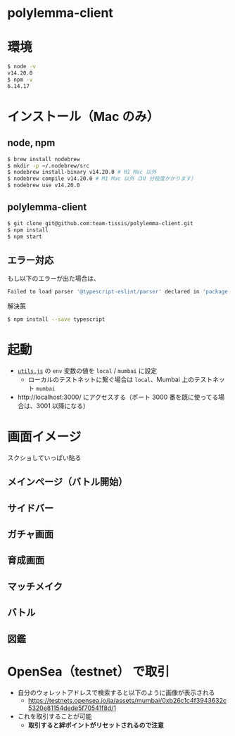 # polylemma-client

# 環境

```bash
$ node -v
v14.20.0
$ npm -v
6.14.17
```


# インストール（Mac のみ）

## node, npm

```bash
$ brew install nodebrew
$ mkdir -p ~/.nodebrew/src
$ nodebrew install-binary v14.20.0 # M1 Mac 以外
$ nodebrew compile v14.20.0 # M1 Mac 以外（30 分程度かかります）
$ nodebrew use v14.20.0
```


## polylemma-client

```bash
$ git clone git@github.com:team-tissis/polylemma-client.git
$ npm install
$ npm start
```


## エラー対応

もし以下のエラーが出た場合は、

```bash
Failed to load parser '@typescript-eslint/parser' declared in 'package.json » eslint-config-react-app#overrides[0]': Cannot find module 'typescript'
```

解決策

```bash
$ npm install --save typescript
```


# 起動

- [`utils.js`](./src/utils.js) の `env` 変数の値を `local` / `mumbai` に設定
    - ローカルのテストネットに繋ぐ場合は `local`、Mumbai 上のテストネット `mumbai`
- http://localhost:3000/ にアクセスする（ポート 3000 番を既に使ってる場合は、3001 以降になる）

# 画面イメージ

スクショしていっぱい貼る

## メインページ（バトル開始）

## サイドバー

## ガチャ画面

## 育成画面

## マッチメイク

## バトル

## 図鑑


# OpenSea（testnet） で取引

- 自分のウォレットアドレスで検索すると以下のように画像が表示される
    - https://testnets.opensea.io/ja/assets/mumbai/0xb26c1c4f3943632c5320e81154dede5f70541f8d/1
- これを取引することが可能
    - **取引すると絆ポイントがリセットされるので注意**
